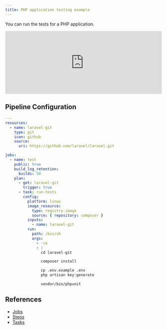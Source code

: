 ```yaml
---
title: PHP application testing example
---
```


You can run the tests for a PHP application.

<div>
  <div style="position:relative;padding-top:40%;">
    <iframe src="https://ci.concourse-ci.org/teams/examples/pipelines/php" allowfullscreen
      style="position:absolute;top:0;left:0;width:100%;height:100%;border:0"></iframe>
  </div>
</div>

## Pipeline Configuration

```yaml
---
resources:
  - name: laravel-git
    type: git
    icon: github
    source:
      uri: https://github.com/laravel/laravel.git

jobs:
  - name: test
    public: true
    build_log_retention:
      builds: 50
    plan:
      - get: laravel-git
        trigger: true
      - task: run-tests
        config:
          platform: linux
          image_resource:
            type: registry-image
            source: { repository: composer }
          inputs:
            - name: laravel-git
          run:
            path: /bin/sh
            args:
              - -ce
              - |
                cd laravel-git

                composer install

                cp .env.example .env
                php artisan key:generate

                vendor/bin/phpunit
```

## References

* [Jobs](https://concourse-ci.org/jobs.html)
* [Steps](https://concourse-ci.org/steps.html)
* [Tasks](https://concourse-ci.org/tasks.html)